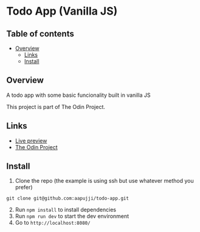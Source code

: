 # Todo App (Vanilla JS)

## Table of contents

- [Overview](#overview)
    - [Links](#links)
    - [Install](#install)

## Overview

A todo app with some basic funcionality built in vanilla JS

This project is part of The Odin Project.

## Links

- [Live preview](https://aapujji.github.io/calc)
- [The Odin Project](https://www.theodinproject.com/)

## Install

1. Clone the repo (the example is using ssh but use whatever method you prefer)
```
git clone git@github.com:aapujji/todo-app.git
```
2. Run `npm install` to install dependencies
3. Run `npm run dev` to start the dev environment
4. Go to `http://localhost:8080/`